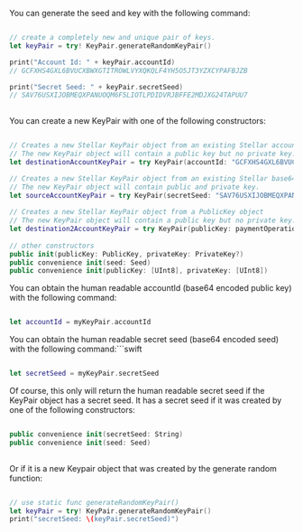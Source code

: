 You can generate the seed and key with the following command:

```swift

// create a completely new and unique pair of keys.
let keyPair = try! KeyPair.generateRandomKeyPair()

print("Account Id: " + keyPair.accountId)
// GCFXHS4GXL6BVUCXBWXGTITROWLVYXQKQLF4YH5O5JT3YZXCYPAFBJZB

print("Secret Seed: " + keyPair.secretSeed)
// SAV76USXIJOBMEQXPANUOQM6F5LIOTLPDIDVRJBFFE2MDJXG24TAPUU7
 
```

You can create a new KeyPair with one of the following constructors:

```swift

// Creates a new Stellar KeyPair object from an existing Stellar account ID (base64 encoded public key).
// The new KeyPair object will contain a public key but no private key.
let destinationAccountKeyPair = try KeyPair(accountId: "GCFXHS4GXL6BVUCXBWXGTITROWLVYXQKQLF4YH5O5JT3YZXCYPAFBJZB")

// Creates a new Stellar KeyPair object from an existing Stellar base64 encoded seed.
// The new KeyPair object will contain public and private key.
let sourceAccountKeyPair = try KeyPair(secretSeed: "SAV76USXIJOBMEQXPANUOQM6F5LIOTLPDIDVRJBFFE2MDJXG24TAPUU7")
        
// Creates a new Stellar KeyPair object from a PublicKey object
// The new KeyPair object will contain a public key but no private key.
let destination2AccountKeyPair = try KeyPair(publicKey: paymentOperationXDR.destination)
        
// other constructors
public init(publicKey: PublicKey, privateKey: PrivateKey?)
public convenience init(seed: Seed)
public convenience init(publicKey: [UInt8], privateKey: [UInt8])

```


You can obtain the human readable accountId (base64 encoded public key) with the following command:

```swift

let accountId = myKeyPair.accountId

```

You can obtain the human readable secret seed (base64 encoded seed) with the following command:```swift


```swift

let secretSeed = myKeyPair.secretSeed

```

Of course, this only will return the human readable secret seed if the KeyPair object has a secret seed.
It has a secret seed if it was created by one of the following constructors:

```swift

public convenience init(secretSeed: String)
public convenience init(seed: Seed)
 

```

Or if it is a new Keypair object that was created by the generate random function:

```swift

// use static func generateRandomKeyPair()
let keyPair = try! KeyPair.generateRandomKeyPair()
print("secretSeed: \(keyPair.secretSeed)")

```